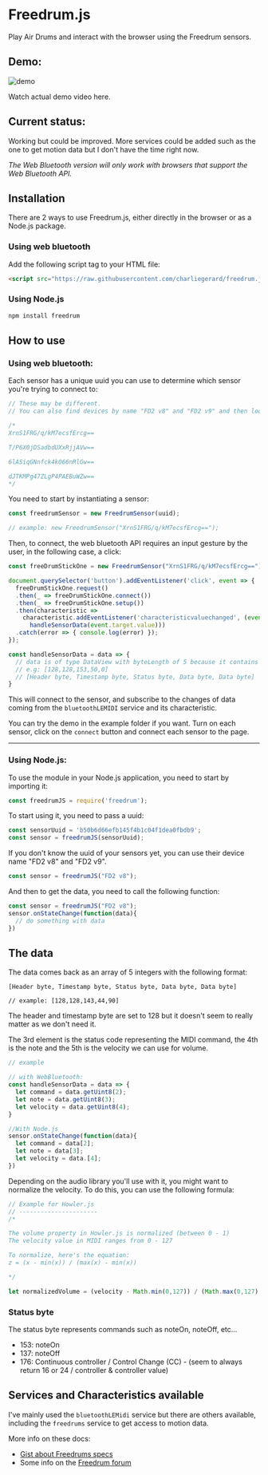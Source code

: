 # Freedrum.js

Play Air Drums and interact with the browser using the Freedrum sensors.

## Demo:

![demo](demo.gif)

Watch actual demo video here.

## Current status:

Working but could be improved. More services could be added such as the one to get motion data but I don't have the time right now.

*The Web Bluetooth version will only work with browsers that support the Web Bluetooth API.*


## Installation

There are 2 ways to use Freedrum.js, either directly in the browser or as a Node.js package.

### Using web bluetooth

Add the following script tag to your HTML file:

```html
<script src="https://raw.githubusercontent.com/charliegerard/freedrum.js/master/freedrum.js"></script>
```

### Using Node.js

```js
npm install freedrum
```

## How to use

### Using web bluetooth:

Each sensor has a unique uuid you can use to determine which sensor you're trying to connect to:

```js
// These may be different.
// You can also find devices by name "FD2 v8" and "FD2 v9" and then look for their uuid.

/*
XrnS1FRG/q/kM7ecsfErcg==

T/P6X0jDSadbdUXxRjjAVw==

6lASiqGNnfck4kO66nRlGw==

dJTKMPg47ZLgP4PAEBuWZw==
*/
```

You need to start by instantiating a sensor:

```js
const freedrumSensor = new FreedrumSensor(uuid);

// example: new FreedrumSensor("XrnS1FRG/q/kM7ecsfErcg==");
```

Then, to connect, the web bluetooth API requires an input gesture by the user, in the following case, a click:

```js
const freeDrumStickOne = new FreedrumSensor("XrnS1FRG/q/kM7ecsfErcg==");

document.querySelector('button').addEventListener('click', event => {
  freeDrumStickOne.request()
  .then(_ => freeDrumStickOne.connect())
  .then(_ => freeDrumStickOne.setup())
  .then(characteristic => 
    characteristic.addEventListener('characteristicvaluechanged', (event) => 
      handleSensorData(event.target.value)))
  .catch(error => { console.log(error) });
});

const handleSensorData = data => {
  // data is of type DataView with byteLength of 5 because it contains 5 integers.
  // e.g: [128,128,153,50,0]
  // [Header byte, Timestamp byte, Status byte, Data byte, Data byte]
}
```

This will connect to the sensor, and subscribe to the changes of data coming from the `bluetoothLEMIDI` service and its characteristic.

You can try the demo in the example folder if you want. Turn on each sensor, click on the `connect` button and connect each sensor to the page.

---

### Using Node.js:

To use the module in your Node.js application, you need to start by importing it:

```js
const freedrumJS = require('freedrum');
```

To start using it, you need to pass a uuid:

```js
const sensorUuid = 'b50b6d66efb145f4b1c04f1dea0fbdb9';
const sensor = freedrumJS(sensorUuid);
```

If you don't know the uuid of your sensors yet, you can use their device name "FD2 v8" and "FD2 v9".

```js
const sensor = freedrumJS("FD2 v8");
```

And then to get the data, you need to call the following function:

```js
const sensor = freedrumJS("FD2 v8");
sensor.onStateChange(function(data){
  // do something with data
})
```



## The data

The data comes back as an array of 5 integers with the following format: 

```
[Header byte, Timestamp byte, Status byte, Data byte, Data byte]

// example: [128,128,143,44,90]
```

The header and timestamp byte are set to 128 but it doesn't seem to really matter as we don't need it.

The 3rd element is the status code representing the MIDI command, the 4th is the note and the 5th is the velocity we can use for volume.

```js
// example

// with WebBluetooth:
const handleSensorData = data => {
  let command = data.getUint8(2);
  let note = data.getUint8(3);
  let velocity = data.getUint8(4);
}

//With Node.js
sensor.onStateChange(function(data){
  let command = data[2];
  let note = data[3];
  let velocity = data.[4];
})
```

Depending on the audio library you'll use with it, you might want to normalize the velocity. To do this, you can use the following formula:

```js
// Example for Howler.js
// ----------------------
/*

The volume property in Howler.js is normalized (between 0 - 1)
The velocity value in MIDI ranges from 0 - 127

To normalize, here's the equation:
z = (x - min(x)) / (max(x) - min(x))

*/

let normalizedVolume = (velocity - Math.min(0,127)) / (Math.max(0,127) - Math.min(0,127));
```

### Status byte

The status byte represents commands such as noteOn, noteOff, etc...

* 153: noteOn
* 137: noteOff
* 176: Continuous controller / Control Change (CC) - (seem to  always return 16 or 24 / controller & controller value)


## Services and Characteristics available

I've mainly used the `bluetoothLEMidi` service but there are others available, including the `freedrums` service to get access to motion data.

More info on these docs:

* [Gist about Freedrums specs](https://gist.github.com/wvengen/7ebd29da38c08540832fb228c4628171)
* Some info on the [Freedrum forum](http://forum.freedrum.rocks/t/freedrum-midi-commands/15)
